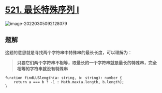 # [521. 最长特殊序列 Ⅰ](https://leetcode-cn.com/problems/longest-uncommon-subsequence-i/)

![image-20220305092128079](D:\Project\image-host\img/image-20220305092128079.png)

## 题解

这题的意思就是寻找两个字符串中特殊串的最长长度，可以理解为：

> **只要它们两个字符串不相等，取最长的一个字符串就是最长的特殊串，完全相等的字符串就没有特殊串**

```tsx
function findLUSlength(a: string, b: string): number {
    return a === b ? -1 : Math.max(a.length, b.length);
}
```
